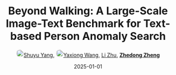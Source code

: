 ---
title: "Beyond Walking: A Large-Scale Image-Text Benchmark for Text-based Person Anomaly Search"
collection: publications
permalink: /publication/Beyond-W2025
date: 2025-01-01
doi: 
keywords: person anomaly search, anomaly search, text benchmark, person re-id, person retrieval, person search, 
venue: 'IEEE/CVF International Conference on Computer Vision (ICCV)'
paperurl: 'https://zdzheng.xyz/files/Yang_BeyondWalking.pdf'
code: 'https://github.com/Shuyu-XJTU/WWW2025Workshop/'
author: '<a href="https://zdzheng.xyz/authors/Shuyu-Yang" class="author"> <img src= "https://zdzheng.xyz/coauthors/shuyu-yang.jpeg" alt="shuyu-yang" style="border-radius: 50%; height:20px; width:20px">Shuyu Yang</a>, <a href="https://zdzheng.xyz/authors/Yaxiong-Wang" class="author"> <img src= "https://zdzheng.xyz/coauthors/yaxiong-wang.jpeg" alt="yaxiong-wang" style="border-radius: 50%; height:20px; width:20px">Yaxiong Wang</a>, <a href="https://zdzheng.xyz/authors/Li-Zhu" class="author">Li Zhu</a>, <strong><a href="https://zdzheng.xyz/authors/Zhedong-Zheng" class="author">Zhedong Zheng</a></strong>'
sqlauthor: '{"@type": "Person","name": "Shuyu Yang"}, {"@type": "Person","name": "Yaxiong Wang"}, {"@type": "Person","name": "Li Zhu"}, {"@type": "Person","name": "Zhedong Zheng"}'
citation: ' Shuyu Yang,  Yaxiong Wang,  Li Zhu,  Zhedong Zheng, &quot;Beyond Walking: A Large-Scale Image-Text Benchmark for Text-based Person Anomaly Search.&quot; ICCV, 2025.'
pub_year: '2025'
bib: >
    @inproceedings{yang2024beyond,<br>author = "Yang, Shuyu and Wang, Yaxiong and Zhu, Li and Zheng, Zhedong",<br>title = "Beyond Walking: A Large-Scale Image-Text Benchmark for Text-based Person Anomaly Search",<br>booktitle = "ICCV",<br>code = "https://github.com/Shuyu-XJTU/WWW2025Workshop/",<br>url = "https://zdzheng.xyz/files/Yang\_BeyondWalking.pdf",<br>year = "2025"
    }

---